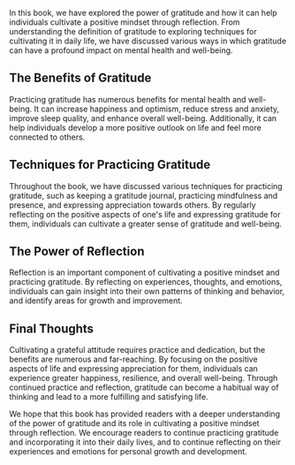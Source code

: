 
In this book, we have explored the power of gratitude and how it can help individuals cultivate a positive mindset through reflection. From understanding the definition of gratitude to exploring techniques for cultivating it in daily life, we have discussed various ways in which gratitude can have a profound impact on mental health and well-being.

The Benefits of Gratitude
-------------------------

Practicing gratitude has numerous benefits for mental health and well-being. It can increase happiness and optimism, reduce stress and anxiety, improve sleep quality, and enhance overall well-being. Additionally, it can help individuals develop a more positive outlook on life and feel more connected to others.

Techniques for Practicing Gratitude
-----------------------------------

Throughout the book, we have discussed various techniques for practicing gratitude, such as keeping a gratitude journal, practicing mindfulness and presence, and expressing appreciation towards others. By regularly reflecting on the positive aspects of one's life and expressing gratitude for them, individuals can cultivate a greater sense of gratitude and well-being.

The Power of Reflection
-----------------------

Reflection is an important component of cultivating a positive mindset and practicing gratitude. By reflecting on experiences, thoughts, and emotions, individuals can gain insight into their own patterns of thinking and behavior, and identify areas for growth and improvement.

Final Thoughts
--------------

Cultivating a grateful attitude requires practice and dedication, but the benefits are numerous and far-reaching. By focusing on the positive aspects of life and expressing appreciation for them, individuals can experience greater happiness, resilience, and overall well-being. Through continued practice and reflection, gratitude can become a habitual way of thinking and lead to a more fulfilling and satisfying life.

We hope that this book has provided readers with a deeper understanding of the power of gratitude and its role in cultivating a positive mindset through reflection. We encourage readers to continue practicing gratitude and incorporating it into their daily lives, and to continue reflecting on their experiences and emotions for personal growth and development.
